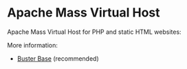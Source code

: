 # Apache Mass Virtual Host

Apache Mass Virtual Host for PHP and static HTML websites:

More information:

- [Buster Base](buster) (recommended)
